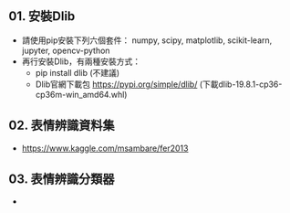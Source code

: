 ## 01. 安裝Dlib
* 請使用pip安裝下列六個套件： numpy, scipy, matplotlib, scikit-learn, jupyter, opencv-python
* 再行安裝Dlib，有兩種安裝方式：
  * pip install dlib (不建議)
  * Dlib官網下載包 https://pypi.org/simple/dlib/ (下載dlib-19.8.1-cp36-cp36m-win_amd64.whl)

## 02. 表情辨識資料集
* https://www.kaggle.com/msambare/fer2013

## 03. 表情辨識分類器
* 
